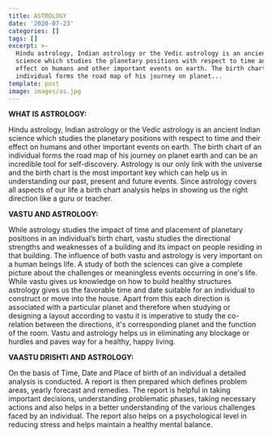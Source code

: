 ```yaml
---
title: ASTROLOGY
date: '2020-07-23'
categories: []
tags: []
excerpt: >-
  Hindu astrology, Indian astrology or the Vedic astrology is an ancient Indian
  science which studies the planetary positions with respect to time and their
  effect on humans and other important events on earth. The birth chart of an
  individual forms the road map of his journey on planet...
template: post
image: images/as.jpg
---
```

**WHAT IS ASTROLOGY:**

Hindu astrology, Indian astrology or the Vedic astrology is an ancient Indian science which studies the planetary positions with respect to time and their effect on humans and other important events on earth. The birth chart of an individual forms the road map of his journey on planet earth and can be an incredible tool for self-discovery. Astrology is our only link with the universe and the birth chart is the most important key which can help us in understanding our past, present and future events. Since astrology covers all aspects of our life a birth chart analysis helps in showing us the right direction like a guru or teacher.

**VASTU AND ASTROLOGY:**

While astrology studies the impact of time and placement of planetary positions in an individual’s birth chart, vastu studies the directional strengths and weaknesses of a building and its impact on people residing in that building. The influence of both vastu and astrology is very important on a human beings life. A study of both the sciences can give a complete picture about the challenges or meaningless events occurring in one's life. While vastu gives us knowledge on how to build healthy structures astrology gives us the favorable time and date suitable for an individual to construct or move into the house. Apart from this each direction is associated with a particular planet and therefore when studying or designing a layout according to vastu it is imperative to study the co-relation between the directions, it's corresponding planet and the function of the room. Vastu and astrology helps us in eliminating any blockage or hurdles and paves way for a healthy, happy living.

**VAASTU DRISHTI AND ASTROLOGY:**

On the basis of Time, Date and Place of birth of an individual a detailed analysis is conducted. A report is then prepared which defines problem areas, yearly forecast and remedies. The report is helpful in taking important decisions, understanding problematic phases, taking necessary actions and also helps in a better understanding of the various challenges faced by an individual. The report also helps on a psychological level in reducing stress and helps maintain a healthy mental balance.